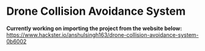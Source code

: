 # Drone Collision Avoidance System
**Currently working on importing the project from the website below:**
https://www.hackster.io/anshulsingh163/drone-collision-avoidance-system-0b6002

